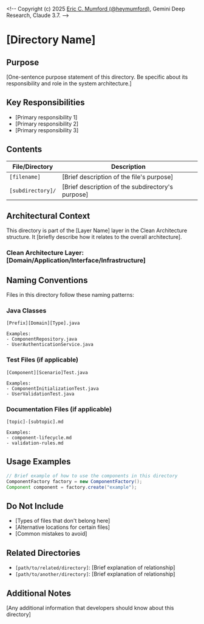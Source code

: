 <\!-- 
Copyright (c) 2025 [Eric C. Mumford (@heymumford)](https://github.com/heymumford), Gemini Deep Research, Claude 3.7.
-->

# [Directory Name]

## Purpose
[One-sentence purpose statement of this directory. Be specific about its responsibility and role in the system architecture.]

## Key Responsibilities
- [Primary responsibility 1]
- [Primary responsibility 2]
- [Primary responsibility 3]

## Contents

| File/Directory | Description |
|----------------|-------------|
| `[filename]` | [Brief description of the file's purpose] |
| `[subdirectory]/` | [Brief description of the subdirectory's purpose] |

## Architectural Context

This directory is part of the [Layer Name] layer in the Clean Architecture structure. It [briefly describe how it relates to the overall architecture].

### Clean Architecture Layer: [Domain/Application/Interface/Infrastructure]

## Naming Conventions

Files in this directory follow these naming patterns:

### Java Classes
```
[Prefix][Domain][Type].java

Examples:
- ComponentRepository.java
- UserAuthenticationService.java
```

### Test Files (if applicable)
```
[Component][Scenario]Test.java

Examples:
- ComponentInitializationTest.java
- UserValidationTest.java
```

### Documentation Files (if applicable)
```
[topic]-[subtopic].md

Examples:
- component-lifecycle.md
- validation-rules.md
```

## Usage Examples

```java
// Brief example of how to use the components in this directory
ComponentFactory factory = new ComponentFactory();
Component component = factory.create("example");
```

## Do Not Include
- [Types of files that don't belong here]
- [Alternative locations for certain files]
- [Common mistakes to avoid]

## Related Directories
- `[path/to/related/directory]`: [Brief explanation of relationship]
- `[path/to/another/directory]`: [Brief explanation of relationship]

## Additional Notes
[Any additional information that developers should know about this directory]
